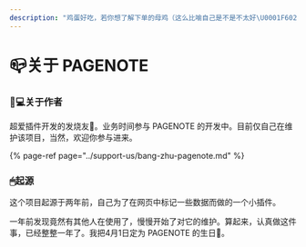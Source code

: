 ```yaml
---
description: "鸡蛋好吃，若你想了解下单的母鸡（这么比喻自己是不是不太好\U0001F602），愿意与你聊聊。"
---
```


# 📪关于 PAGENOTE

### 👨💻关于作者

超爱插件开发的发烧友🤒。业务时间参与 PAGENOTE 的开发中。目前仅自己在维护该项目，当然，欢迎你参与进来。

{% page-ref page="../support-us/bang-zhu-pagenote.md" %}

### 🖱起源

这个项目起源于两年前，自己为了在网页中标记一些数据而做的一个小插件。

一年前发现竟然有其他人在使用了，慢慢开始了对它的维护。算起来，认真做这件事，已经整整一年了。我把4月1日定为 PAGENOTE 的生日🎂。



